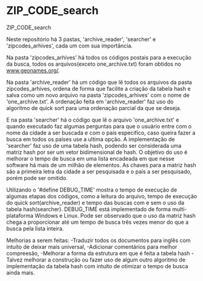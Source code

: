 # ZIP_CODE_search

ZIP_CODE_search

Neste repositório há 3 pastas, 'archive_reader', 'searcher' e 'zipcodes_arhives', cada um com sua importância. 

Na pasta 'zipcodes_arhives' há todos os códigos postais para a execução da busca, todos os arquivos(exceto one_archive.txt) foram obtidos no www.geonames.org/.

Na pasta 'archive_reader' há um código que lê todos os arquivos da pasta zipcodes_arhives, ordena de forma que facilite a criação da tabela hash e salva como um novo arquivo na pasta 'zipcodes_arhives' com o nome de 'one_archive.txt'. 
A ordenação feita em 'archive_reader' faz uso do algoritmo de quick sort para uma ordenação parcial da que se deseja.

E na pasta 'searcher' há o código que lê o arquivo 'one_archive.txt' e quando executado faz algumas perguntas para que o usuário entre com o nome da cidade a ser buscada e com o país especifíco, caso queira fazer a busca em todos os países use a ultima opção.
A implementação de 'searcher' faz uso de uma tabela hash, podendo ser considerada uma matriz hash por ser um vetor bidimensional de hash. O objetivo do uso é melhorar o tempo de busca em uma lista encadeada em que nesse software há mais de um milhão de elementos.
As chaves para a matriz hash são a primeira letra da cidade a ser pesquisada e o país a ser pesquisado, porém pode ser omitido.

Utilizando o '#define DEBUG_TIME' mostra o tempo de execução de algumas etapas dos códigos, como a leitura do arquivo, tempo de execução do quick sort(archive_reader) e tempo das buscas com e sem o uso da tabela hash(searcher).
DEBUG_TIME está implementado de forma multi-plataforma Windows e Linux.
Pode ser observado que o uso da matriz hash chega a proporcionar até um tempo de busca três vezes menor do que a busca pela lista inteira.

Melhorias a serem feitas: 
-Traduzir todos os documentos para inglês com intuíto de deixar mais universal, 
-Adicionar comentários para melhor compreesão, 
-Melhorar a forma da estrutura em que é feita a tabela hash
-Talvez melhorar a construção ou fazer uso de algum outro algoritmo de implementação da tabela hash com intuíto de otimizar o tempo de busca ainda mais.

